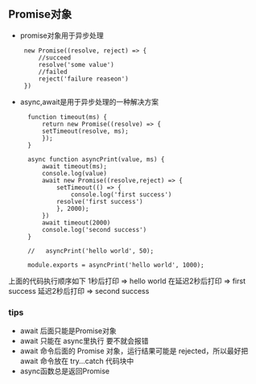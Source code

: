 ## Promise对象
+  promise对象用于异步处理

        new Promise((resolve, reject) => {
            //succeed
            resolve('some value')
            //failed
            reject('failure reaseon')
        })

+ async,await是用于异步处理的一种解决方案

        function timeout(ms) {
            return new Promise((resolve) => {
            setTimeout(resolve, ms);
            });
        }
        
        async function asyncPrint(value, ms) {
            await timeout(ms);
            console.log(value)
            await new Promise((resolve,reject) => {
                setTimeout(() => {
                    console.log('first success')
                resolve('first success')           
                }, 2000);
            })
            await timeout(2000)
            console.log('second success')
        }
        
        //   asyncPrint('hello world', 50);
        
        module.exports = asyncPrint('hello world', 1000);
上面的代码执行顺序如下 1秒后打印 => hello world  在延迟2秒后打印 => first success 延迟2秒后打印 => second success 
### tips 
+ await 后面只能是Promise对象
+ await 只能在 async里执行 要不就会报错
+ await 命令后面的 Promise 对象，运行结果可能是 rejected，所以最好把 await 命令放在 try...catch 代码块中
+ async函数总是返回Promise